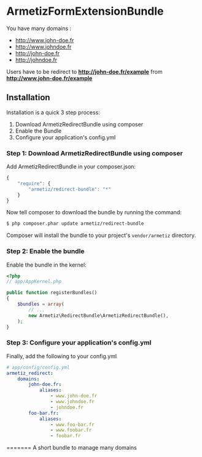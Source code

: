 ArmetizFormExtensionBundle
=====================

You have many domains :
* http://www.john-doe.fr
* http://www.johndoe.fr
* http://john-doe.fr
* http://johndoe.fr

Users have to be redirect to **http://john-doe.fr/example** from **http://www.john-doe.fr/example**

## Installation

Installation is a quick 3 step process:

1. Download ArmetizRedirectBundle using composer
2. Enable the Bundle
3. Configure your application's config.yml

### Step 1: Download ArmetizRedirectBundle using composer

Add ArmetizRedirectBundle in your composer.json:

```js
{
    "require": {
        "armetiz/redirect-bundle": "*"
    }
}
```

Now tell composer to download the bundle by running the command:

``` bash
$ php composer.phar update armetiz/redirect-bundle
```

Composer will install the bundle to your project's `vendor/armetiz` directory.

### Step 2: Enable the bundle

Enable the bundle in the kernel:

``` php
<?php
// app/AppKernel.php

public function registerBundles()
{
    $bundles = array(
        // ...
        new Armetiz\RedirectBundle\ArmetizRedirectBundle(),
    );
}
```
### Step 3: Configure your application's config.yml

Finally, add the following to your config.yml

``` yaml
# app/config/config.yml
armetiz_redirect:
    domains:
        john-doe.fr:
            aliases:
                - www.john-doe.fr
                - www.johndoe.fr
                - johndoe.fr
        foo-bar.fr:
            aliases:
                - www.foo-bar.fr
                - www.foobar.fr
                - foobar.fr
```
=======
A short bundle to manage many domains